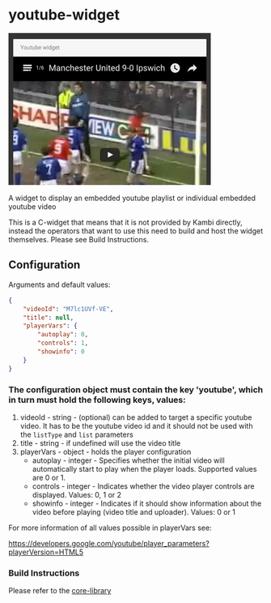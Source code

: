 # youtube-widget


![](https://github.com/kambi-sportsbook-widgets/youtube-widget/blob/master/screenshot.jpg?raw=true)

A widget to display an embedded youtube playlist or individual embedded youtube video

This is a C-widget that means that it is not provided by Kambi directly, instead the operators that want to use this need to build and host the widget themselves. Please see Build Instructions.

## Configuration

Arguments and default values:
```json
{
    "videoId": "M7lc1UVf-VE",
    "title": null,
    "playerVars": {
        "autoplay": 0,
        "controls": 1,
        "showinfo": 0
    }
}
```

### The configuration object must contain the key 'youtube', which in turn must hold the following keys, values:

1. videoId - string - (optional) can be added to target a specific youtube video. It has to be the youtube video id and it should not be used with the `listType` and `list` parameters
2. title - string - if undefined will use the video title
3. playerVars - object - holds the player configuration
    - autoplay - integer - Specifies whether the initial video will automatically start to play when the player loads. Supported values are 0 or 1.
    - controls - integer - Indicates whether the video player controls are displayed. Values: 0, 1 or 2
    - showinfo - integer - Indicates if it should show information about the video before playing (video title and uploader). Values: 0 or 1


For more information of all values possible in playerVars see:

https://developers.google.com/youtube/player_parameters?playerVersion=HTML5


### Build Instructions

Please refer to the [core-library](https://github.com/kambi-sportsbook-widgets/widget-core-library)
